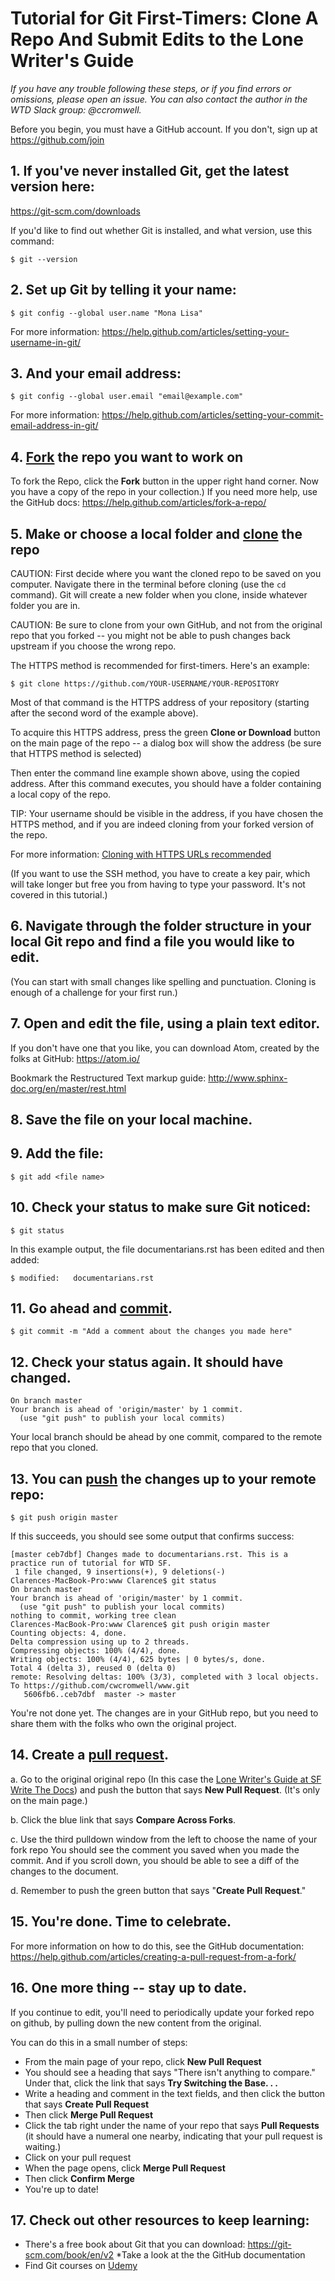 
# Tutorial for Git First-Timers: Clone A Repo And Submit Edits to the Lone Writer's Guide

*If you have any trouble following these steps, or if you find errors or omissions, please open an issue. You can also contact the author in the WTD Slack group: @ccromwell.*

Before you begin, you must have a GitHub account. If you don't, sign up at https://github.com/join


## 1. If you've never installed Git, get the latest version here:
https://git-scm.com/downloads

If you'd like to find out whether Git is installed, and what version, use this command: 
````
$ git --version
````

## 2. Set up Git by telling it your name:

````
$ git config --global user.name "Mona Lisa"
````
For more information:  https://help.github.com/articles/setting-your-username-in-git/

## 3. And your email address:

````
$ git config --global user.email "email@example.com"
````
For more information: https://help.github.com/articles/setting-your-commit-email-address-in-git/

## 4. [Fork](https://help.github.com/articles/github-glossary/#fork) the repo you want to work on

To fork the Repo, click the **Fork** button in the upper right hand corner. Now you have a copy of the repo in your collection.) If you need more help, use the GitHub docs: https://help.github.com/articles/fork-a-repo/

## 5. Make or choose a local folder and [clone](https://help.github.com/articles/github-glossary/#clone) the repo

CAUTION: First decide where you want the cloned repo to be saved on you computer. Navigate there in the terminal before cloning (use the ``cd `` command). Git will create a new folder when you clone, inside whatever folder you are in. 

CAUTION: Be sure to clone from your own GitHub, and not from the original repo that you forked -- you might not be able to push changes back upstream if you choose the wrong repo. 

The HTTPS method is recommended for first-timers. Here's an example: 

``$ git clone https://github.com/YOUR-USERNAME/YOUR-REPOSITORY``

Most of that command is the HTTPS address of your repository (starting after the second word of the example above).
 
To acquire this HTTPS address, press the green **Clone or Download** button on the main page of the repo -- a dialog box will show the address (be sure that HTTPS method is selected)

Then enter the command line example shown above, using the copied address. After this command executes, you should have a folder containing a local copy of the repo. 
 
 TIP: Your username should be visible in the address, if you have chosen the HTTPS method, and if you are indeed cloning from your forked version of the repo. 

For more information: [Cloning with HTTPS URLs recommended](https://help.github.com/articles/which-remote-url-should-i-use/#cloning-with-https-urls-recommended)

(If you want to use the SSH method, you have to create a key pair, which will take longer but free you from having to type your password. It's not covered in this tutorial.)

## 6. Navigate through the folder structure in your local Git repo and find a file you would like to edit.
(You can start with small changes like spelling and punctuation. Cloning is enough of a challenge for your first run.)

## 7. Open and edit the file, using a plain text editor.

If you don't have one that you like, you can download Atom, created by the folks at GitHub:
https://atom.io/

Bookmark the Restructured Text markup guide: 
http://www.sphinx-doc.org/en/master/rest.html

## 8. Save the file on your local machine.


## 9. Add the file:

````
$ git add <file name>
````


## 10. Check your status to make sure Git noticed:

````
$ git status
````

In this example output, the file documentarians.rst has been edited and then added:

````
$ modified:   documentarians.rst
````

## 11. Go ahead and [commit](https://help.github.com/articles/github-glossary/#commit).

````
$ git commit -m "Add a comment about the changes you made here" 
````

## 12. Check your status again. It should have changed.

````
On branch master
Your branch is ahead of 'origin/master' by 1 commit.
  (use "git push" to publish your local commits)
````

Your local branch should be ahead by one commit, compared to the remote repo that you cloned.

## 13. You can [push](https://help.github.com/articles/github-glossary/#push) the changes up to your remote repo:

````
$ git push origin master

````

If this succeeds, you should see some output that confirms success:


````
[master ceb7dbf] Changes made to documentarians.rst. This is a practice run of tutorial for WTD SF.
 1 file changed, 9 insertions(+), 9 deletions(-)
Clarences-MacBook-Pro:www Clarence$ git status
On branch master
Your branch is ahead of 'origin/master' by 1 commit.
  (use "git push" to publish your local commits)
nothing to commit, working tree clean
Clarences-MacBook-Pro:www Clarence$ git push origin master
Counting objects: 4, done.
Delta compression using up to 2 threads.
Compressing objects: 100% (4/4), done.
Writing objects: 100% (4/4), 625 bytes | 0 bytes/s, done.
Total 4 (delta 3), reused 0 (delta 0)
remote: Resolving deltas: 100% (3/3), completed with 3 local objects.
To https://github.com/cwcromwell/www.git
   5606fb6..ceb7dbf  master -> master

````

You're not done yet. The changes are in your GitHub repo, but you need to share them with the folks who own the original project.

## 14. Create a [pull request](https://help.github.com/articles/github-glossary/#pull-request).

a. Go to the original original repo (In this case the [Lone Writer's Guide at SF Write The Docs](https://github.com/San-Francisco-Write-The-Docs/lone-writers-guide)) and push the button that says **New Pull Request**. (It's only on the main page.)

b. Click the blue link that says **Compare Across Forks**.

c. Use the third pulldown window from the left to choose the name of your fork repo
You should see the comment you saved when you made the commit. And if you scroll down, you should be able to see a diff of the changes to the document. 

d. Remember to push the green button that says "**Create Pull Request**."

## 15.  You're done. Time to celebrate. 

For more information on how to do this, see the GitHub documentation:
https://help.github.com/articles/creating-a-pull-request-from-a-fork/

## 16. One more thing -- stay up to date.
If you continue to edit, you'll need to periodically update your forked repo on github, by pulling down the new content from the original. 

You can do this in a small number of steps: 

* From the main page of your repo, click **New Pull Request**
* You should see a heading that says "There isn't anything to compare." Under that, click the link that says **Try Switching the Base. . .**
* Write a heading and comment in the text fields, and then click the button that says **Create Pull Request**
* Then click **Merge Pull Request**
* Click the tab right under the name of your repo that says **Pull Requests** (it should have a numeral one nearby, indicating that your pull request is waiting.) 
* Click on your pull request
* When the page opens, click **Merge Pull Request**
* Then click **Confirm Merge**
* You're up to date!

## 17. Check out other resources to keep learning:

* There's a free book about Git that you can download: https://git-scm.com/book/en/v2
*Take a look at the the GitHub documentation
* Find Git courses on [Udemy](www.udemy.com)
